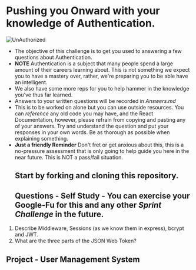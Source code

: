 # Pushing you Onward with your knowledge of Authentication.

![UnAuthorized](keep-calm-you-are-unauthorized.png)

* The objective of this challenge is to get you used to answering a few questions about Authentication.
* **NOTE** Authentication is a subject that many people spend a large amount of their careers learning about. This is not something we expect you to have a mastery over, rather, we're preparing you to be able have an intelligent.
* We also have some more reps for you to help hammer in the knowledge you've thus far learned.
* Answers to your written questions will be recorded in _Answers.md_
* This is to be worked on alone but you can use outside resources. You can _reference_ any old code you may have, and the React Documentation, however, please refrain from copying and pasting any of your answers. Try and understand the question and put your responses in your own words. Be as thorough as possible when explaining something.
* **Just a friendly Reminder** Don't fret or get anxious about this, this is a no-pressure assessment that is only going to help guide you here in the near future. This is NOT a pass/fail situation.
  ## Start by forking and cloning this repository.
  ## Questions - Self Study - You can exercise your Google-Fu for this and any other _Sprint Challenge_ in the future.

1. Describe Middleware, Sessions (as we know them in express), bcrypt and JWT.
1. What are the three parts of the JSON Web Token?

## Project - User Management System
